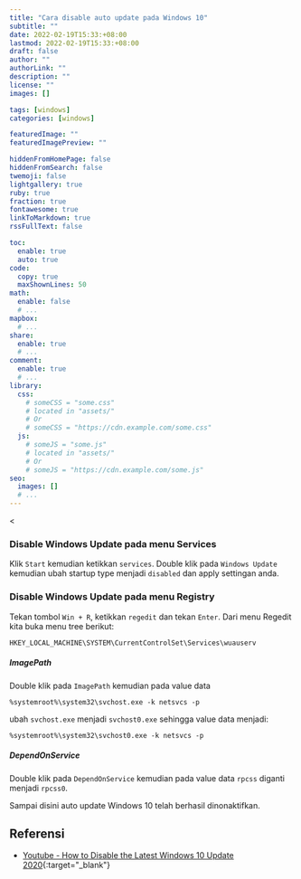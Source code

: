 ```yaml
---
title: "Cara disable auto update pada Windows 10"
subtitle: ""
date: 2022-02-19T15:33:+08:00
lastmod: 2022-02-19T15:33:+08:00
draft: false 
author: ""
authorLink: ""
description: ""
license: ""
images: []

tags: [windows]
categories: [windows]

featuredImage: ""
featuredImagePreview: ""

hiddenFromHomePage: false
hiddenFromSearch: false
twemoji: false
lightgallery: true
ruby: true
fraction: true
fontawesome: true
linkToMarkdown: true
rssFullText: false

toc:
  enable: true
  auto: true
code:
  copy: true
  maxShownLines: 50
math:
  enable: false
  # ...
mapbox:
  # ...
share:
  enable: true
  # ...
comment:
  enable: true
  # ...
library:
  css:
    # someCSS = "some.css"
    # located in "assets/"
    # Or
    # someCSS = "https://cdn.example.com/some.css"
  js:
    # someJS = "some.js"
    # located in "assets/"
    # Or
    # someJS = "https://cdn.example.com/some.js"
seo:
  images: []
  # ...
---
```


<
### Disable Windows Update pada menu Services
Klik `Start` kemudian ketikkan `services`. Double klik pada `Windows Update` kemudian ubah startup type menjadi `disabled` dan apply settingan anda.

### Disable Windows Update pada menu Registry
Tekan tombol `Win + R`, ketikkan `regedit` dan tekan `Enter`. Dari menu Regedit kita buka menu tree berikut:
```
HKEY_LOCAL_MACHINE\SYSTEM\CurrentControlSet\Services\wuauserv
```
##### ImagePath
Double klik pada `ImagePath` kemudian pada value data
```
%systemroot%\system32\svchost.exe -k netsvcs -p
```
ubah `svchost.exe` menjadi `svchost0.exe` sehingga value data menjadi:
```
%systemroot%\system32\svchost0.exe -k netsvcs -p
```
##### DependOnService
Double klik pada `DependOnService` kemudian pada value data `rpcss` diganti menjadi `rpcss0`.

Sampai disini auto update Windows 10 telah berhasil dinonaktifkan.

## Referensi
- [Youtube - How to Disable the Latest Windows 10 Update 2020](https://www.youtube.com/watch?v=0qQMpsfj2hw&t=284s){:target="_blank"}
